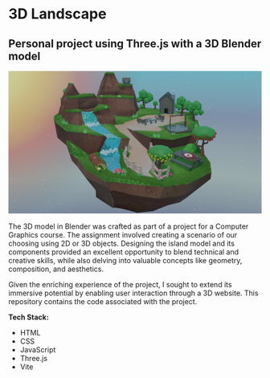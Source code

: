 ﻿# 3D Landscape

## Personal project using Three.js with a 3D Blender model

![rendered image](https://github.com/CamilaSCodes/3D-landscape/blob/main/public/cg_renderizado.png?raw=true)

The 3D model in Blender was crafted as part of a project for a Computer Graphics course. The assignment involved creating a scenario of our choosing using 2D or 3D objects. Designing the island model and its components provided an excellent opportunity to blend technical and creative skills, while also delving into valuable concepts like geometry, composition, and aesthetics.

Given the enriching experience of the project, I sought to extend its immersive potential by enabling user interaction through a 3D website. This repository contains the code associated with the project.

**Tech Stack:**
* HTML
* CSS
* JavaScript
* Three.js
* Vite
